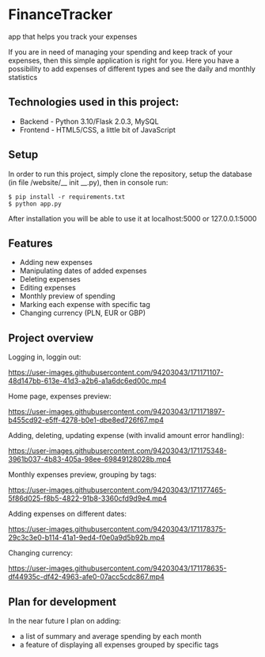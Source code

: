 # FinanceTracker

app that helps you track your expenses

If you are in need of managing your spending and keep track of your expenses, then this simple application is right for you. Here you have a possibility to add expenses of different types and see the daily and monthly statistics

## Technologies used in this project:
- Backend - Python 3.10/Flask 2.0.3, MySQL
- Frontend - HTML5/CSS, a little bit of JavaScript

## Setup
In order to run this project, simply clone the repository, setup the database (in file /website/__ init __.py), then in console run:
```
$ pip install -r requirements.txt
$ python app.py
```
After installation you will be able to use it at localhost:5000 or 127.0.0.1:5000

## Features
* Adding new expenses
* Manipulating dates of added expenses
* Deleting expenses
* Editing expenses
* Monthly preview of spending
* Marking each expense with specific tag
* Changing currency (PLN, EUR or GBP)

## Project overview

Logging in, loggin out:

https://user-images.githubusercontent.com/94203043/171171107-48d147bb-613e-41d3-a2b6-a1a6dc6ed00c.mp4


Home page, expenses preview:

https://user-images.githubusercontent.com/94203043/171171897-b455cd92-e5ff-4278-b0e1-dbe8ed726f67.mp4


Adding, deleting, updating expense (with invalid amount error handling):

https://user-images.githubusercontent.com/94203043/171175348-3961b037-4b83-405a-98ee-69849128028b.mp4


Monthly expenses preview, grouping by tags:

https://user-images.githubusercontent.com/94203043/171177465-5f86d025-f8b5-4822-91b8-3360cfd9d9e4.mp4


Adding expenses on different dates:

https://user-images.githubusercontent.com/94203043/171178375-29c3c3e0-b114-41a1-9ed4-f0e0a9d5b92b.mp4


Changing currency:

https://user-images.githubusercontent.com/94203043/171178635-df44935c-df42-4963-afe0-07acc5cdc867.mp4


## Plan for development
In the near future I plan on adding:
* a list of summary and average spending by each month
* a feature of displaying all expenses grouped by specific tags

